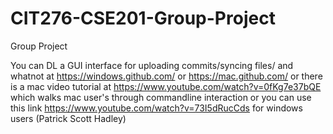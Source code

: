 CIT276-CSE201-Group-Project
===========================

Group Project

You can DL a GUI interface for uploading commits/syncing files/ and whatnot 
at https://windows.github.com/ or https://mac.github.com/ or there is a mac video tutorial at 
https://www.youtube.com/watch?v=0fKg7e37bQE which walks mac user's through commandline interaction
or you can use this link https://www.youtube.com/watch?v=73I5dRucCds for windows users  (Patrick Scott Hadley)
